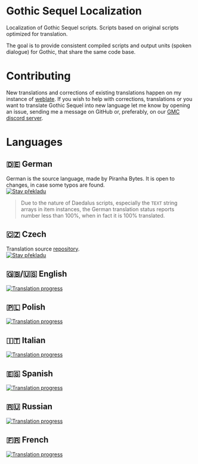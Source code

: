 # Gothic Sequel Localization
Localization of Gothic Sequel scripts. Scripts based on original scripts optimized for translation. 

The goal is to provide consistent compiled scripts and output units (spoken dialogue) for Gothic, that share the same code base.

# Contributing
New translations and corrections of existing translations happen on my instance of [weblate](https://weblate.cokoliv.eu/projects/gothic-sequel/). If you wish to help with corrections, translations or you want to translate Gothic Sequel into new language let me know by opening an issue, sending me a message on GitHub or, preferably, on our [GMC discord server](https://discord.gg/7zjNpVN8H6).

# Languages

## :de: German
German is the source language, made by Piranha Bytes. It is open to changes, in case some typos are found.  
[![Stav překladu](http://weblate.cokoliv.eu/widgets/gothic-sequel/de/svg-badge.svg)](http://weblate.cokoliv.eu/engage/gothic-sequel/de/)
> Due to the nature of Daedalus scripts, especially the `TEXT` string arrays in item instances, the German translation status reports number less than 100%, when in fact it is 100% translated.

## :czech_republic: Czech  
Translation source [repository](https://github.com/auronen/Gothic-Sequel-CZ-translation).  
[![Stav překladu](http://weblate.cokoliv.eu/widgets/gothic-sequel/cs/svg-badge.svg)](http://weblate.cokoliv.eu/engage/gothic-sequel/cs/)

## :uk:/:us: English  
[![Translation progress](http://weblate.cokoliv.eu/widgets/gothic-sequel/en/svg-badge.svg)](http://weblate.cokoliv.eu/engage/gothic-sequel/en/)

## :poland: Polish  
[![Translation progress](http://weblate.cokoliv.eu/widgets/gothic-sequel/pl/svg-badge.svg)](http://weblate.cokoliv.eu/engage/gothic-sequel/pl/)

## :it: Italian  
[![Translation progress](http://weblate.cokoliv.eu/widgets/gothic-sequel/it/svg-badge.svg)](http://weblate.cokoliv.eu/engage/gothic-sequel/it/)

## :es: Spanish  
[![Translation progress](http://weblate.cokoliv.eu/widgets/gothic-sequel/es/svg-badge.svg)](http://weblate.cokoliv.eu/engage/gothic-sequel/es/)

## :ru: Russian  
[![Translation progress](http://weblate.cokoliv.eu/widgets/gothic-sequel/ru/svg-badge.svg)](http://weblate.cokoliv.eu/engage/gothic-sequel/ru/)   

## :fr: French
[![Translation progress](http://weblate.cokoliv.eu/widgets/gothic-sequel/fr/svg-badge.svg)](http://weblate.cokoliv.eu/engage/gothic-sequel/fr/)  
